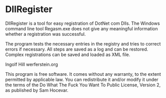 # DllRegister

DllRegister is a tool for easy registration of DotNet com Dlls. The Windows command line tool Regasm.exe does not give any meaningful information whether a registration was successful.

The program tests the necessary entries in the registry and tries to correct errors if necessary. All steps are saved as a log and can be restored. Complex registrations can be saved and loaded as XML file.



Ingolf Hill
werferstein.org

This program is free software. It comes without any warranty, to
the extent permitted by applicable law. You can redistribute it
and/or modify it under the terms of the Do What The Fuck You Want
To Public License, Version 2, as published by Sam Hocevar.
